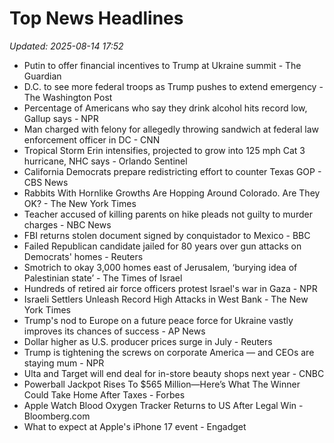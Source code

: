 # Top News Headlines

_Updated: 2025-08-14 17:52_

- Putin to offer financial incentives to Trump at Ukraine summit - The Guardian
- D.C. to see more federal troops as Trump pushes to extend emergency - The Washington Post
- Percentage of Americans who say they drink alcohol hits record low, Gallup says - NPR
- Man charged with felony for allegedly throwing sandwich at federal law enforcement officer in DC - CNN
- Tropical Storm Erin intensifies, projected to grow into 125 mph Cat 3 hurricane, NHC says - Orlando Sentinel
- California Democrats prepare redistricting effort to counter Texas GOP - CBS News
- Rabbits With Hornlike Growths Are Hopping Around Colorado. Are They OK? - The New York Times
- Teacher accused of killing parents on hike pleads not guilty to murder charges - NBC News
- FBI returns stolen document signed by conquistador to Mexico - BBC
- Failed Republican candidate jailed for 80 years over gun attacks on Democrats' homes - Reuters
- Smotrich to okay 3,000 homes east of Jerusalem, ‘burying idea of Palestinian state’ - The Times of Israel
- Hundreds of retired air force officers protest Israel's war in Gaza - NPR
- Israeli Settlers Unleash Record High Attacks in West Bank - The New York Times
- Trump's nod to Europe on a future peace force for Ukraine vastly improves its chances of success - AP News
- Dollar higher as U.S. producer prices surge in July - Reuters
- Trump is tightening the screws on corporate America — and CEOs are staying mum - NPR
- Ulta and Target will end deal for in-store beauty shops next year - CNBC
- Powerball Jackpot Rises To $565 Million—Here’s What The Winner Could Take Home After Taxes - Forbes
- Apple Watch Blood Oxygen Tracker Returns to US After Legal Win - Bloomberg.com
- What to expect at Apple's iPhone 17 event - Engadget